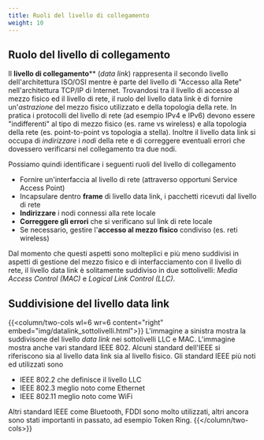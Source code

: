 ```yaml
---
title: Ruoli del livello di collegamento
weight: 10
---
```


## Ruolo del livello di collegamento
Il **livello di collegamento**** (*data link*) rappresenta il secondo livello dell'architettura ISO/OSI mentre è parte del livello di "Accesso alla Rete" nell'architettura TCP/IP di Internet. Trovandosi tra il livello di accesso al mezzo fisico ed il livello di rete, il ruolo del livello data link è di fornire un'*astrazione* del mezzo fisico utilizzato e della topologia della rete. In pratica i protocolli del livello di rete (ad esempio IPv4 e IPv6) devono essere "indifferenti" al tipo di mezzo fisico (es. rame vs wireless) e alla topologia della rete (es. point-to-point vs topologia a stella). Inoltre il livello data link si occupa di *indirizzare* i *nodi* della rete e di correggere eventuali errori che dovessero verificarsi nel collegamento tra due nodi.

Possiamo quindi identificare i seguenti ruoli del livello di collegamento

* Fornire un'interfaccia al livello di rete (attraverso opportuni Service Access Point)
* Incapsulare dentro **frame** di livello data link, i pacchetti ricevuti dal livello di rete
* **Indirizzare** i nodi connessi alla rete locale
* **Correggere gli errori** che si verificano sul link di rete locale
* Se necessario, gestire l'**accesso al mezzo fisico** condiviso (es. reti wireless)

Dal momento che questi aspetti sono molteplici e più meno suddivisi in aspetti di gestione del mezzo fisico e di interfacciamento con il livello di rete, il livello data link è solitamente suddiviso in due sottolivelli: *Media Access Control (MAC)* e *Logical Link Control (LLC)*.

## Suddivisione del livello data link

{{<column/two-cols wl=6 wr=6 content="right" embed="img/datalink_sottolivelli.html">}}
L'immagine a sinistra mostra la suddivisone del livello *data link* nei sottolivelli LLC e MAC. L'immagine mostra anche vari standard IEEE 802. Alcuni standard dell'IEEE si riferiscono sia al livello data link sia al livello fisico. Gli standard IEEE più noti ed utilizzati sono

* IEEE 802.2 che definisce il livello LLC
* IEEE 802.3 meglio noto come Ethernet
* IEEE 802.11 meglio noto come WiFi

Altri standard IEEE come Bluetooth, FDDI sono molto utilizzati, altri ancora sono stati importanti in passato, ad esempio Token Ring.
{{</column/two-cols>}}
